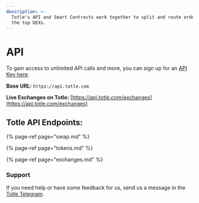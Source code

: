 ```yaml
---
description: >-
  Totle's API and Smart Contracts work together to split and route orders across
  the top DEXs.
---
```


# API

To gain access to unlimited API calls and more, you can sign up for an [API Key here](api-key.md). 

**Base URL:** `https://api.totle.com`

**Live Exchanges on Totle:** [https://api.totle.com/exchanges](https://api.totle.com/exchanges)

## Totle API Endpoints:

{% page-ref page="swap.md" %}

{% page-ref page="tokens.md" %}

{% page-ref page="exchanges.md" %}

### Support

If you need help or have some feedback for us, send us a message in the [Totle Telegram](https://t.me/totleinc).


